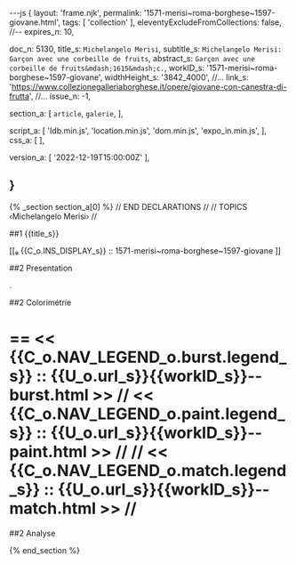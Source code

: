---js
{
  layout:    'frame.njk',
  permalink: '1571-merisi~roma-borghese~1597-giovane.html',
  tags:      [ 'collection' ],
  eleventyExcludeFromCollections: false,
  //-- expires_n: 10,

  doc_n:      5130,
  title_s:    `Michelangelo Merisi`,
  subtitle_s: `Michelangelo Merisi: Garçon avec une corbeille de fruits`,
  abstract_s: `Garçon avec une corbeille de fruits&mdash;1615&mdash;c.`,
  workID_s:   '1571-merisi~roma-borghese~1597-giovane',
  widthHeight_s:  '3842_4000',
  //... link_s:  'https://www.collezionegalleriaborghese.it/opere/giovane-con-canestra-di-frutta',
  //... issue_n: -1,

  section_a:
  [
    `article`,
    `galerie`,
  ],

  script_a:
  [
    'Idb.min.js',
    'location.min.js',
    'dom.min.js',
    'expo_in.min.js',
  ],
  css_a:
  [
  ],

  version_a:
  [
    '2022-12-19T15:00:00Z'
  ],

}
---
{% _section section_a[0] %}
// END DECLARATIONS //
//  TOPICS
‹Michelangelo Merisi›
//



##1  {{title_s}}

[[₉  {{C_o.INS_DISPLAY_s}} ::
     1571-merisi~roma-borghese~1597-giovane ]]

##2  Presentation

.




##2  Colorimétrie

==
<<  {{C_o.NAV_LEGEND_o.burst.legend_s}}  ::  {{U_o.url_s}}{{workID_s}}--burst.html  >>
// <<  {{C_o.NAV_LEGEND_o.paint.legend_s}}  ::  {{U_o.url_s}}{{workID_s}}--paint.html  >>  //
// <<  {{C_o.NAV_LEGEND_o.match.legend_s}}  ::  {{U_o.url_s}}{{workID_s}}--match.html  >>  //
==

##2  Analyse


{% end_section %}
